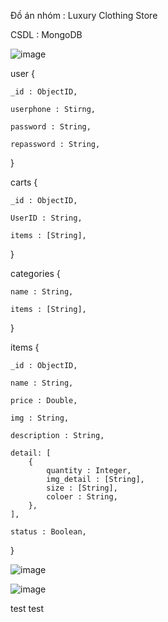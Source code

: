Đồ án nhóm : Luxury Clothing Store

CSDL : MongoDB

![image](https://user-images.githubusercontent.com/69243133/133722781-ee0fa414-996a-4706-8c7e-69a1bd351589.png)


user {

	_id : ObjectID,
	
	userphone : Stirng,
	
	password : String,
	
	repassword : String,
}

carts {

	_id : ObjectID,

	UserID : String,

	items : [String],
}

categories {

	name : String,
	
	items : [String],
}

items {

	_id : ObjectID,
	
	name : String,
	
	price : Double,
	
	img : String,
	
	description : String,
	
	detail: [
		{
			quantity : Integer,
			img_detail : [String],
			size : [String],
			coloer : String,
		},
	],
	
	status : Boolean,
}


![image](https://user-images.githubusercontent.com/69243133/133722825-9a2e90c9-8849-47f4-bf8a-5b7a0cefe579.png)


![image](https://user-images.githubusercontent.com/69243133/133722942-b27de4e9-b657-4559-b5b5-555aaf22ab53.png)


test test